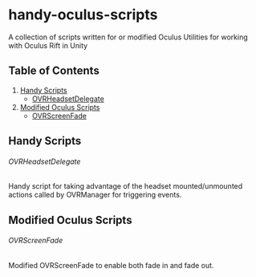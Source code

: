 # handy-oculus-scripts
A collection of scripts written for or modified Oculus Utilities for working with Oculus Rift in Unity

## Table of Contents

1. [Handy Scripts](#handy-scripts)
    * [OVRHeadsetDelegate](/Handy_Scripts/OVRHeadsetDelegate.cs)
1. [Modified Oculus Scripts](#modified-oculus-scripts)
    * [OVRScreenFade](/Modified_Oculus_Scripts/OVRScreenFade.cs)

## Handy Scripts


###### OVRHeadsetDelegate
Handy script for taking advantage of the headset mounted/unmounted actions called by OVRManager for triggering events.

## Modified Oculus Scripts

###### OVRScreenFade
Modified OVRScreenFade to enable both fade in and fade out.
